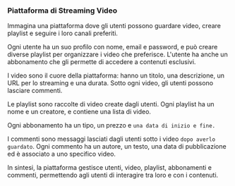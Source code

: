 ### Piattaforma di Streaming Video

Immagina una piattaforma dove gli utenti possono guardare video, creare playlist e seguire i loro canali preferiti.

Ogni utente ha un suo profilo con nome, email e password, e può creare diverse playlist per organizzare i video che preferisce. L'utente ha anche un abbonamento che gli permette di accedere a contenuti esclusivi.

I video sono il cuore della piattaforma: hanno un titolo, una descrizione, un URL per lo streaming e una durata. Sotto ogni video, gli utenti possono lasciare commenti.

Le playlist sono raccolte di video create dagli utenti. Ogni playlist ha un nome e un creatore, e contiene una lista di video.

Ogni abbonamento ha un tipo, un prezzo e `una data di inizio e fine.`

I commenti sono messaggi lasciati dagli utenti sotto i video `dopo averlo guardato`. Ogni commento ha un autore, un testo, una data di pubblicazione ed è associato a uno specifico video.

In sintesi, la piattaforma gestisce utenti, video, playlist, abbonamenti e commenti, permettendo agli utenti di interagire tra loro e con i contenuti.

